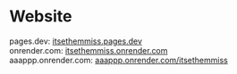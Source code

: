 # Website

pages.dev: [itsethemmiss.pages.dev](https://itsethemmiss.pages.dev)  
onrender.com: [itsethemmiss.onrender.com](https://itsethemmiss.onrender.com)  
aaappp.onrender.com: [aaappp.onrender.com/itsethemmiss](https://aaappp.onrender.com/itsethemmiss)  
